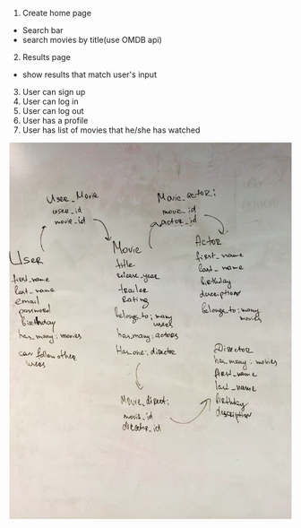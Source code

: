 1. Create home page
  * Search bar
  * search movies by title(use OMDB api)
2. Results page
  * show results that match user's input
3. User can sign up
4. User can log in
5. User can log out
6. User has a profile
7. User has list of movies that he/she has watched

<img src="image.jpeg" alt="">